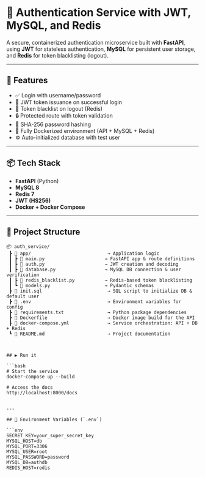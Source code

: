 # 🔐 Authentication Service with JWT, MySQL, and Redis

A secure, containerized authentication microservice built with **FastAPI**, using **JWT** for stateless authentication, **MySQL** for persistent user storage, and **Redis** for token blacklisting (logout).

---

## 🚀 Features

- ✅ Login with username/password
- 🔐 JWT token issuance on successful login
- 🔁 Token blacklist on logout (Redis)
- 🔒 Protected route with token validation
- 🧂 SHA-256 password hashing
- 🐳 Fully Dockerized environment (API + MySQL + Redis)
- ⚙️ Auto-initialized database with test user

---

## 📦 Tech Stack

- **FastAPI** (Python)
- **MySQL 8**
- **Redis 7**
- **JWT (HS256)**
- **Docker + Docker Compose**

---

## 📁 Project Structure

```text
📦 auth_service/
 ┣ 📂 app/                            → Application logic
 ┃ ┣ 📄 main.py                      → FastAPI app & route definitions
 ┃ ┣ 📄 auth.py                      → JWT creation and decoding
 ┃ ┣ 📄 database.py                  → MySQL DB connection & user verification
 ┃ ┣ 📄 redis_blacklist.py           → Redis-based token blacklisting
 ┃ ┗ 📄 models.py                    → Pydantic schemas
 ┣ 📄 init.sql                        → SQL script to initialize DB & default user
 ┣ 📄 .env                            → Environment variables for config
 ┣ 📄 requirements.txt                → Python package dependencies
 ┣ 📄 Dockerfile                      → Docker image build for the API
 ┣ 📄 docker-compose.yml              → Service orchestration: API + DB + Redis
 ┗ 📄 README.md                       → Project documentation



## ▶️ Run it

```bash
# Start the service
docker-compose up --build

# Access the docs
http://localhost:8000/docs


---

## 🔧 Environment Variables (`.env`)

```env
SECRET_KEY=your_super_secret_key
MYSQL_HOST=db
MYSQL_PORT=3306
MYSQL_USER=root
MYSQL_PASSWORD=password
MYSQL_DB=authdb
REDIS_HOST=redis

